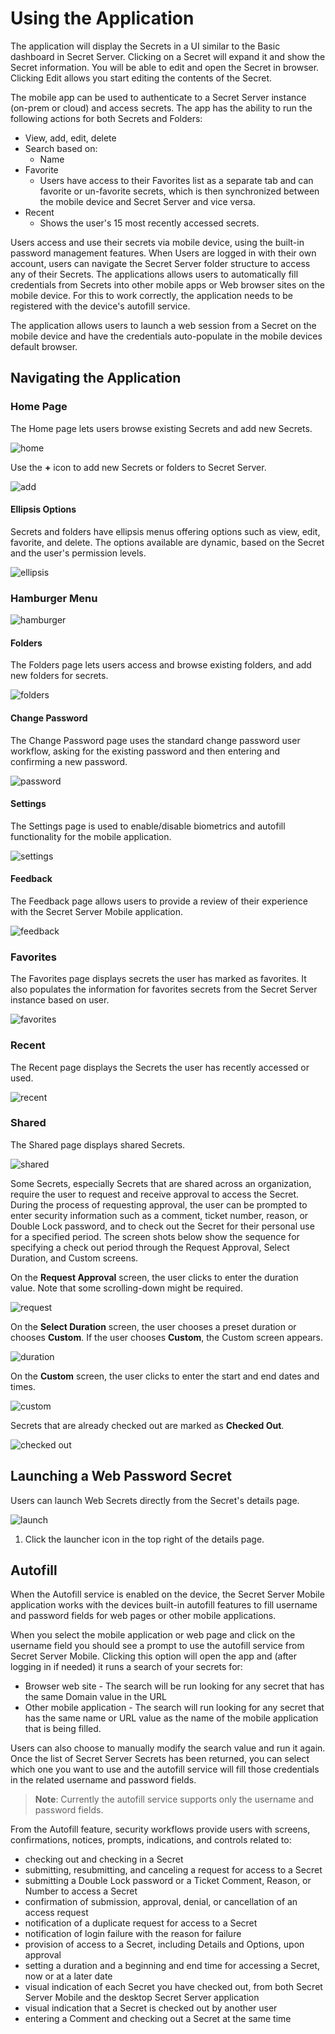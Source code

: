 [title]: # (Using the App)
[tags]: # (mobile)
[priority]: # (3)
# Using the Application

The application will display the Secrets in a UI similar to the Basic dashboard in Secret Server. Clicking on a Secret will expand it and show the Secret information. You will be able to edit and open the Secret in
browser. Clicking Edit allows you start editing the contents of the Secret.

The mobile app can be used to authenticate to a Secret Server instance (on-prem or cloud) and access secrets. The app has the ability to run the following actions for both Secrets and Folders:

* View, add, edit, delete
* Search based on:
  * Name
* Favorite
  * Users have access to their Favorites list as a separate tab and can favorite or un-favorite secrets, which is then synchronized between the mobile device and Secret Server and vice versa.
* Recent
  * Shows the user's 15 most recently accessed secrets.

Users access and use their secrets via mobile device, using the built-in password management features. When Users are logged in with their own account, users can navigate the Secret Server folder structure to access any of their Secrets.
The applications allows users to automatically fill credentials from Secrets into other mobile apps or Web browser sites on the mobile device. For this to work correctly, the application needs to be registered with the device's autofill service.

The application allows users to launch a web session from a Secret on the mobile device and have the credentials auto-populate in the mobile devices default browser.

## Navigating the Application

### Home Page

The Home page lets users browse existing Secrets and add new Secrets.

![home](images/main.png "Home page")

Use the __+__ icon to add new Secrets or folders to Secret Server.

![add](images/add.png "Add a Secret or Folder")

#### Ellipsis Options

Secrets and folders have ellipsis menus offering options such as view, edit, favorite, and delete. 
The options available are dynamic, based on the Secret and the user's permission levels.

![ellipsis](images/ellipsis.png "Ellipsis Menu Options")

### Hamburger Menu

![hamburger](images/hamburger.png "Hamburger menu options")

#### Folders

The Folders page lets users access and browse existing folders, and add new folders for secrets.

![folders](images/folders.png "Folders page")

#### Change Password

The Change Password page uses the standard change password user workflow, asking for the existing password and then entering and confirming a new password.

![password](images/password.png "Change Password page")

#### Settings

The Settings page is used to enable/disable biometrics and autofill functionality for the mobile application.

![settings](../onboarding/images/init-5.png "Settings page")

#### Feedback

The Feedback page allows users to provide a review of their experience with the Secret Server Mobile application.

![feedback](images/feedback.png "Feedback page")

### Favorites

The Favorites page displays secrets the user has marked as favorites. It also populates the information for favorites secrets from the Secret Server instance based on user.

![favorites](images/favorites.png "Favorites page")

### Recent

The Recent page displays the Secrets the user has recently accessed or used.

![recent](images/recent.png "Recent page")

### Shared

The Shared page displays shared Secrets.

![shared](images/shared.png "Shared page")

Some Secrets, especially Secrets that are shared across an organization, require the user to request and receive approval to access the Secret. During the process of requesting approval, the user can be prompted to enter security information such as a comment, ticket number, reason, or Double Lock password, and to check out the Secret for their personal use for a specified period. The screen shots below show the sequence for specifying a check out period through the Request Approval, Select Duration, and Custom screens. 

On the **Request Approval** screen, the user clicks to enter the duration value. Note that some scrolling-down might be required.

![request](images/request-approval-duration2.png "Request Approval")


On the **Select Duration** screen, the user chooses a preset duration or chooses **Custom**. If the user chooses **Custom**, the Custom screen appears.

![duration](images/select-duration2.png "Select Duration")


On the **Custom** screen, the user clicks to enter the start and end dates and times. 

![custom](images/duration-custom2.png "Custom Duration")


Secrets that are already checked out are marked as **Checked Out**.

![checked out](images/secret-checked-out2.png "Checked Out")


## Launching a Web Password Secret

Users can launch Web Secrets directly from the Secret's details page.

![launch](images/launch.png "Launch web secret")

1. Click the launcher icon in the top right of the details page.

## Autofill

When the Autofill service is enabled on the device, the Secret Server Mobile application works with the devices built-in autofill features to fill username and password fields for web pages or other mobile applications.

When you select the mobile application or web page and click on the username field you should see a prompt to use the autofill service from Secret Server Mobile. Clicking this option will open the app and (after logging in if needed) it runs a search of your secrets for:

* Browser web site - The search will be run looking for any secret that has the same Domain value in the URL
* Other mobile application - The search will run looking for any secret that has the same name or URL value as the name of the mobile application that is being filled.

Users can also choose to manually modify the search value and run it again. Once the list of Secret Server Secrets has been returned, you can select which one you want to use and the autofill service will fill those credentials in the related username and password fields.

>**Note**: Currently the autofill service supports only the username and password fields.

From the Autofill feature, security workflows provide users with screens, confirmations, notices, prompts, indications, and controls related to: 
* checking out and checking in a Secret 
* submitting, resubmitting, and canceling a request for access to a Secret
* submitting a Double Lock password or a Ticket Comment, Reason, or Number to access a Secret
* confirmation of submission, approval, denial, or cancellation of an access request 
* notification of a duplicate request for access to a Secret 
* notification of login failure with the reason for failure
* provision of access to a Secret, including Details and Options, upon approval 
* setting a duration and a beginning and end time for accessing a Secret, now or at a later date 
* visual indication of each Secret you have checked out, from both Secret Server Mobile and the desktop Secret Server application 
* visual indication that a Secret is checked out by another user
* entering a Comment and checking out a Secret at the same time 


